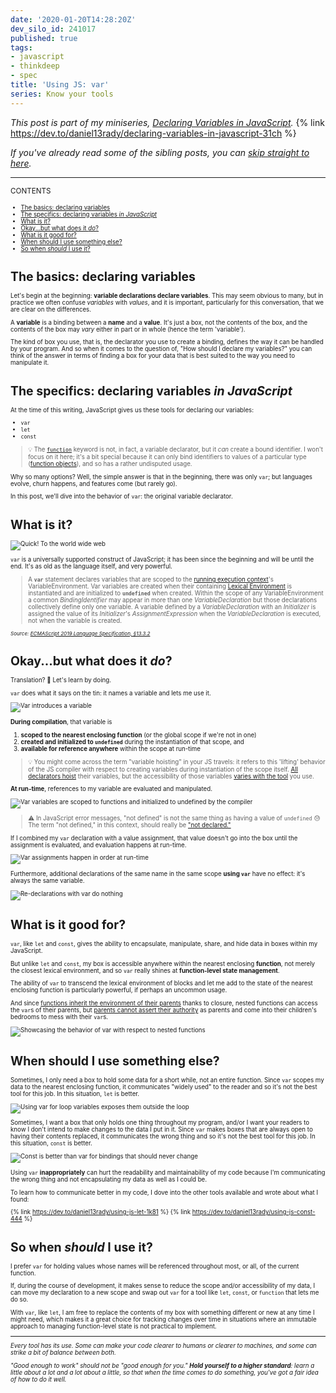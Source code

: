 ```yaml
---
date: '2020-01-20T14:28:20Z'
dev_silo_id: 241017
published: true
tags:
- javascript
- thinkdeep
- spec
title: 'Using JS: var'
series: Know your tools
---
```


_This post is part of my miniseries, [Declaring Variables in JavaScript](https://dev.to/daniel13rady/declaring-variables-in-javascript-31ch)._
{% link https://dev.to/daniel13rady/declaring-variables-in-javascript-31ch %}

_If you've already read some of the sibling posts, you can [skip straight to here](#what-is-it)._

----

<small>CONTENTS<small>
- [The basics: declaring variables](#the-basics-declaring-variables)
- [The specifics: declaring variables _in JavaScript_](#the-specifics-declaring-variables-in-javascript)
- [What is it?](#what-is-it)
- [Okay...but what does it _do_?](#okay-but-what-does-it-do)
- [What is it good for?](#what-is-it-good-for)
- [When should I use something else?](#when-should-i-use-something-else)
- [So when _should_ I use it?](#so-when-should-i-use-it)

# The basics: declaring variables
Let's begin at the beginning: **variable declarations declare variables**. This may seem obvious to many, but in practice we often confuse _variables_ with _values_, and it is important, particularly for this conversation, that we are clear on the differences.

A **variable** is a binding between a **name** and a **value**. It's just a box, not the contents of the box, and the contents of the box may _vary_ either in part or in whole (hence the term 'variable').

The kind of box you use, that is, the declarator you use to create a binding, defines the way it can be handled by your program. And so when it comes to the question of, "How should I declare my variables?" you can think of the answer in terms of finding a box for your data that is best suited to the way you need to manipulate it.

# The specifics: declaring variables _in JavaScript_
At the time of this writing, JavaScript gives us these tools for declaring our variables:

- `var`
- `let`
- `const`

> :bulb: The [`function`](https://www.ecma-international.org/ecma-262/10.0/index.html#sec-function-definitions) keyword is not, in fact, a variable declarator, but it _can_ create a bound identifier. I won't focus on it here; it's a bit special because it can only bind identifiers to values of a particular type ([function objects](https://www.ecma-international.org/ecma-262/10.0/index.html#sec-ecmascript-function-objects)), and so has a rather undisputed usage.

Why so many options? Well, the simple answer is that in the beginning, there was only `var`; but languages evolve, churn happens, and features come (but rarely go).

In this post, we'll dive into the behavior of `var`: the original variable declarator.

# What is it?
![Quick! To the world wide web](https://media.giphy.com/media/3o6nUZm2TxFXDUXM0U/giphy.gif)

`var` is a universally supported construct of JavaScript; it has been since the beginning and will be until the end. It's as old as the language itself, and very powerful.

> A **`var`** statement declares variables that are scoped to the [running execution context](https://www.ecma-international.org/ecma-262/10.0/index.html#running-execution-context)'s VariableEnvironment. Var variables are created when their containing [Lexical Environment](https://www.ecma-international.org/ecma-262/10.0/index.html#sec-lexical-environments) is instantiated and are initialized to **`undefined`** when created. Within the scope of any VariableEnvironment a common _BindingIdentifier_ may appear in more than one _VariableDeclaration_ but those declarations collectively define only one variable. A variable defined by a _VariableDeclaration_ with an _Initializer_ is assigned the value of its _Initializer_'s _AssignmentExpression_ when the _VariableDeclaration_ is executed, not when the variable is created.

<small>_Source: [ECMAScript 2019 Language Specification, &sect;13.3.2](https://www.ecma-international.org/ecma-262/10.0/index.html#sec-variable-statement)_</small>

# Okay...but what does it _do_?
Translation? 🤨 Let's learn by doing.


`var` does what it says on the tin: it names a variable and lets me use it.
<!--
```javascript
function f() {
  var x; // A wild variable appears!
  return x;
}
```
-->
![Var introduces a variable](https://thepracticaldev.s3.amazonaws.com/i/0etw2ebfmjvqckbt1fko.png)

**During compilation**, that variable is
1. **scoped to the nearest enclosing function** (or the global scope if we're not in one)
2. **created and initialized to `undefined`** during the instantiation of that scope, and
3. **available for reference anywhere** within the scope at run-time

> :bulb: You might come across the term "variable hoisting" in your JS travels: it refers to this 'lifting' behavior of the JS compiler with respect to creating variables during instantiation of the scope itself. [All declarators hoist](https://blog.bitsrc.io/hoisting-in-modern-javascript-let-const-and-var-b290405adfda#5c82) their variables, but the accessibility of those variables [varies with the tool](http://jsrocks.org/2015/01/temporal-dead-zone-tdz-demystified) you use.

**At run-time**, references to my variable are evaluated and manipulated.
<!--
```javascript
function f() {
  // Compile-time: n/a
  // Run-time: evaluates the expression `x` to `undefined`
  x;

  // Compile-time: creates `x` within `f` and initializes
  //               it to `undefined`
  // Run-time: n/a
  var x;
}

// Compile-time: n/a
// Run-time: ❌Uncaught ReferenceError: x is not defined
x;
```
-->
![Var variables are scoped to functions and initialized to undefined by the compiler](https://thepracticaldev.s3.amazonaws.com/i/icnrbtml7gyqswxlikj4.png)

> :warning: In JavaScript error messages, "not defined" is not the same thing as having a value of `undefined` :sweat: The term "not defined," in this context, should really be ["not declared."](https://developer.mozilla.org/en-US/docs/Web/JavaScript/Reference/Errors/Not_defined)

If I combined my `var` declaration with a value assignment, that value doesn't go into the box until the assignment is evaluated, and evaluation happens at run-time.
<!--
```javascript
function f() {
  // Compile-time: n/a
  // Run-time: calls the `alert` function with the current
  //           value of `x` (`undefined`)
  alert(x);

  // Compile-time: creates `x` within `f` and initializes
  //               it to`undefined`
  // Run-time: overwrites the previous value (`undefined`)
  //           with 42
  var x = 42;
}
```
-->
![Var assignments happen in order at run-time](https://thepracticaldev.s3.amazonaws.com/i/4irfuwa7wtzq3pyydguc.png)

Furthermore, additional declarations of the same name in the same scope **using `var`** have no effect: it's always the same variable.
<!--
```javascript
function f() {
  // Compile-time: creates `x` within `f` and initializes
  //               it to `undefined`
  // Run-time: overwrites the previous value (`undefined`)
  //           with 42
  var x = 42;

  // Compile-time: n/a (`x` has already been created)
  // Run-time: n/a
  var x;

  // Compile-time: n/a
  // Run-time: calls the `alert` function with the current
  //           value of `x` (42)
  alert(x);
}
```
-->
![Re-declarations with var do nothing](https://thepracticaldev.s3.amazonaws.com/i/stqa77uckf3tg6na4nk5.png)

# What is it good for?
`var`, like `let` and `const`, gives the ability to encapsulate, manipulate, share, and hide data in boxes within my JavaScript.

But unlike `let` and `const`, my box is accessible anywhere within the nearest enclosing **function**, not merely the closest lexical environment, and so `var` really shines at **function-level state management**.

The ability of `var` to transcend the lexical environment of blocks and let me add to the state of the nearest enclosing function is particularly powerful, if perhaps an uncommon usage.

And since [functions inherit the environment of their parents](https://www.ecma-international.org/ecma-262/10.0/index.html#sec-ecmascript-function-objects) thanks to closure, nested functions can access the `var`s of their parents, but [parents cannot assert their authority](https://www.youtube.com/watch?v=xrlVVELkSmw) as parents and come into their children's bedrooms to mess with their `var`s.
<!--
```javascript
var x = 40;
function f() {
  var y = x + 1; // accessing `x` from global scope
  g(); // accessing `g` from scope of `f`

  function g() {
    var z = 42;

    // accessing `x` from global scope
    // accessing `y` from scope of `f`
    // accessing `z` from scope of `g`
    alert(`${y} is greater than ${x}, but not ${z}`);
  }

  z; // Compile-time: ❌Uncaught ReferenceError: z is not defined
  y; // 👍
  g; // 👍
  x; // 👍
}
```
-->
![Showcasing the behavior of var with respect to nested functions](https://thepracticaldev.s3.amazonaws.com/i/yo992a8pvi7pjy6d3pvy.png)

# When should I use something else?
Sometimes, I only need a box to hold some data for a short while, not an entire function. Since `var` scopes my data to the nearest enclosing function, it communicates "widely used" to the reader and so it's not the best tool for this job. In this situation, `let` is better.

<!--
```javascript
function f() {
  var myStuff = ['cat', 'shoe', 42];

  // Compile-time: n/a
  // Run-time: calls the `alert` function with the current
  //           value of `item` (`undefined`)
  alert(`What item do I have? ${item}`); // 😱

  // Compile-time: creates `item` within `f` and initializes
  //               it to `undefined`
  // Run-time: executes the loop
  for (var item of myStuff) {
    alert(`Look at my ${item}!`);
  }

  // Compile-time: n/a
  // Run-time: calls the `alert` function with the current
  //           value of `item` (the last item of `myStuff`)
  alert(`Look at it again! LOOK AT IT: ${item}`); // 😱
}
```
-->
![Using var for loop variables exposes them outside the loop](https://thepracticaldev.s3.amazonaws.com/i/4yliva6rjibqo1yaclq7.png)

Sometimes, I want a box that only holds one thing throughout my program, and/or I want your readers to know I don't intend to make changes to the data I put in it. Since `var` makes boxes that are always open to having their contents replaced, it communicates the wrong thing and so it's not the best tool for this job. In this situation, `const` is better.
<!--
```javascript
function f() {
  /**
   * This works, but since we clearly only wish to read
   * from `THE_ANSWER`, and we've used SCREAMING_SNAKE_CASE
   * to indicate we intend this to be a constant, `const`
   * would be a better choice to communicate our intent.
   */
  var THE_ANSWER = 42;
  return THE_ANSWER;
}
```
-->
![Const is better than var for bindings that should never change](https://thepracticaldev.s3.amazonaws.com/i/8zd00vwa7njrqyhn42c8.png)

Using `var` **inappropriately** can hurt the readability and maintainability of my code because I'm communicating the wrong thing and not encapsulating my data as well as I could be.

To learn how to communicate better in my code, I dove into the other tools available and wrote about what I found:

{% link https://dev.to/daniel13rady/using-js-let-1k81 %}
{% link https://dev.to/daniel13rady/using-js-const-444 %}

# So when _should_ I use it?
I prefer `var` for holding values whose names will be referenced throughout most, or all, of the current function.

If, during the course of development, it makes sense to reduce the scope and/or accessibility of my data, I can move my declaration to a new scope and swap out `var` for a tool like `let`, `const`, or `function` that lets me do so.

With `var`, like `let`, I am free to replace the contents of my box with something different or new at any time I might need, which makes it a great choice for tracking changes over time in situations where an immutable approach to managing function-level state is not practical to implement.

---

_Every tool has its use. Some can make your code clearer to humans or clearer to machines, and some can strike a bit of balance between both._

_"Good enough to work" should not be "good enough for you." **Hold yourself to a higher standard**: learn a little about a lot and a lot about a little, so that when the time comes to do something, you've got a fair idea of how to do it well._

